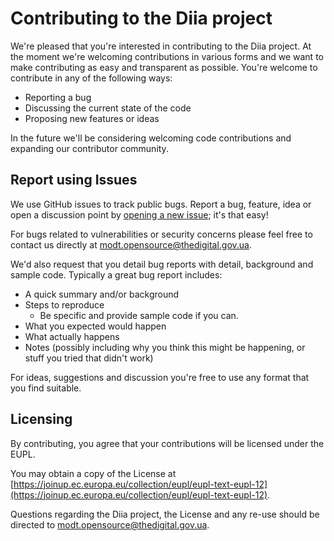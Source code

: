 # Contributing to the Diia project

We're pleased that you're interested in contributing to the Diia project. At the moment we're welcoming contributions in various forms and we want to make contributing as easy and transparent as possible. You're welcome to contribute in any of the following ways:

-   Reporting a bug
-   Discussing the current state of the code
-   Proposing new features or ideas

In the future we'll be considering welcoming code contributions and expanding our contributor community.

## Report using Issues

We use GitHub issues to track public bugs. Report a bug, feature, idea or open a discussion point by [opening a new issue](../../issues/new); it's that easy!

For bugs related to vulnerabilities or security concerns please feel free to contact us directly at [modt.opensource@thedigital.gov.ua](mailto:modt.opensource@thedigital.gov.ua).

We'd also request that you detail bug reports with detail, background and sample code. Typically a great bug report includes:

-   A quick summary and/or background
-   Steps to reproduce
    -   Be specific and provide sample code if you can.
-   What you expected would happen
-   What actually happens
-   Notes (possibly including why you think this might be happening, or stuff you tried that didn't work)

For ideas, suggestions and discussion you're free to use any format that you find suitable.

## Licensing

By contributing, you agree that your contributions will be licensed under the EUPL.

You may obtain a copy of the License at [https://joinup.ec.europa.eu/collection/eupl/eupl-text-eupl-12](https://joinup.ec.europa.eu/collection/eupl/eupl-text-eupl-12).

Questions regarding the Diia project, the License and any re-use should be directed to [modt.opensource@thedigital.gov.ua](mailto:modt.opensource@thedigital.gov.ua).
